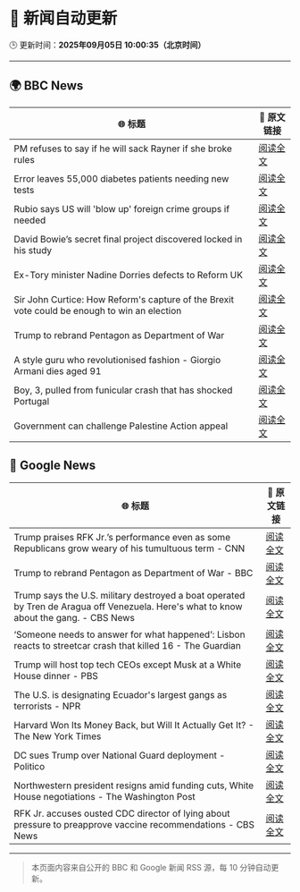 # 🧠 新闻自动更新

🕒 更新时间：**2025年09月05日 10:00:35（北京时间）**

---

## 🌍 BBC News

| 🌐 标题 | 🔗 原文链接 |
|--------|-------------|
| PM refuses to say if he will sack Rayner if she broke rules | [阅读全文](https://www.bbc.com/news/articles/ce321d2n45vo?at_medium=RSS&at_campaign=rss) |
| Error leaves 55,000 diabetes patients needing new tests | [阅读全文](https://www.bbc.com/news/articles/c4g7d3w7gdlo?at_medium=RSS&at_campaign=rss) |
| Rubio says US will 'blow up' foreign crime groups if needed | [阅读全文](https://www.bbc.com/news/articles/cx23nzwjnwwo?at_medium=RSS&at_campaign=rss) |
| David Bowie’s secret final project discovered locked in his study | [阅读全文](https://www.bbc.com/news/articles/c3dpdpvj083o?at_medium=RSS&at_campaign=rss) |
| Ex-Tory minister Nadine Dorries defects to Reform UK | [阅读全文](https://www.bbc.com/news/articles/cj9zld87y1go?at_medium=RSS&at_campaign=rss) |
| Sir John Curtice: How Reform's capture of the Brexit vote could be enough to win an election | [阅读全文](https://www.bbc.com/news/articles/cwy853rj2kzo?at_medium=RSS&at_campaign=rss) |
| Trump to rebrand Pentagon as Department of War | [阅读全文](https://www.bbc.com/news/articles/cgr9r4qr0ppo?at_medium=RSS&at_campaign=rss) |
| A style guru who revolutionised fashion - Giorgio Armani dies aged 91 | [阅读全文](https://www.bbc.com/news/articles/c90z02n04nwo?at_medium=RSS&at_campaign=rss) |
| Boy, 3, pulled from funicular crash that has shocked Portugal | [阅读全文](https://www.bbc.com/news/articles/cgrqj7ydr0ko?at_medium=RSS&at_campaign=rss) |
| Government can challenge Palestine Action appeal | [阅读全文](https://www.bbc.com/news/articles/ckgejwx3grlo?at_medium=RSS&at_campaign=rss) |

## 📰 Google News

| 🌐 标题 | 🔗 原文链接 |
|--------|-------------|
| Trump praises RFK Jr.’s performance even as some Republicans grow weary of his tumultuous term - CNN | [阅读全文](https://news.google.com/rss/articles/CBMid0FVX3lxTFBNWnQzeFVmZVhNcmlmYmszb0d5MXYxaWRrd3RjdXhvd2hORXB3SGtKZ3dVelFUeFVYOXdPQm5yaHEwNzNUeEswUUNXOFY2ZVI5eG5zTk5zalZHM3NYSE9fbzRNaDRNbnJZUG5VRVgxMkVnZ1NCQ1lN?oc=5) |
| Trump to rebrand Pentagon as Department of War - BBC | [阅读全文](https://news.google.com/rss/articles/CBMiWkFVX3lxTE1ONnBHX3dFaTlQNE1wT1ptR0VuV19NV3RJRWZjeVYtbVFRYUlTeEdHSmltcEFCOVZsamlNZi02dl81cW1pdVA2MzVCNkp2VllKM3ZXeHgwaDIxZ9IBX0FVX3lxTE4tTUhlLTNDZDRtR3hPakJBLVB6cTJPMnhieGFpdGRRY3R5eHAxUFpmVldNdVdoYUEyYnJkRm5SaENselVkRkhGOVBHNS1jcWZuRUJjYWo0Y3NKbUFvU3lF?oc=5) |
| Trump says the U.S. military destroyed a boat operated by Tren de Aragua off Venezuela. Here's what to know about the gang. - CBS News | [阅读全文](https://news.google.com/rss/articles/CBMiekFVX3lxTE83ZVpnZ1d6U1RrZEt0TlRYUlpxSHQyM3c5eF9TdTdJMGZQNGtNbDBSbzJnWkdoOWQ3ek5fMDdwQmhlMVU2b2RBVWdsY19yUlhZTFV2ci05czhoUTdacTBTQ0xPUzYtM3g2QkFZTUR6NExJOEpWLWhIbUhR0gF_QVVfeXFMTllucTdCeGVIeXZzUlFEcHdZMnRhSktFdlJoZjg0b1hTUWkyVmNiMERyUXRkS2x5TzhIVHlPUmhGT3ZVTmVTbkotcVZxWE5QUm0wcUxRRXV0Q3FDQ0hHQldCM3YtMURxZm11Wjg0NFB0ZHVoRkNQZEFJamxXclNiaw?oc=5) |
| ‘Someone needs to answer for what happened’: Lisbon reacts to streetcar crash that killed 16 - The Guardian | [阅读全文](https://news.google.com/rss/articles/CBMi0AFBVV95cUxNT21SNXQ5bkZ0Zzk0Qm5HMThCeTJNWWZxeDMyNkF4VGVjb19pdEpRLTVQdWJMZGRQSG9Ed0lEaDUwSFpCRnp5cjk5dnZxRVh3ZGNEc1l5YnQ2dnlxYVgxbGlSbVpuM0VTTWNadmlUdk5vd0ZiYkFXd3EtZVpsdlNVaC1PRU1CN2M1aHJtd2lUYXA1ejJJSUhjZmk5Mmd5NDdTdVk3RlVXdGlsQTFWMmdyRkt2T2ZScHNub0d5eU5nZ3B0N3NpSjh5bHp0LThMV1VC?oc=5) |
| Trump will host top tech CEOs except Musk at a White House dinner - PBS | [阅读全文](https://news.google.com/rss/articles/CBMipgFBVV95cUxQSEpSWUZScE9CY0VpbDk4Q2ZKOGMyRzJoc2JXN2cwUlphaFRsV1Vha1B0MzFtY1Fjdjd5Y1RERm5MQmNCVDBjamN2Vmk2Zl9LQmYwWHpLZS1scThpN0kzSldaZXlITE94Z09QU0R0OFY3Q0xpVTBpRXA3cmNLWk12aVo3UW1DamVGXzBEV2pEek9IM3V6TnRmQ083Yy0tQmU3ZDdEZkln0gGrAUFVX3lxTFBlWS10T3BJNHdJQ1d5cWFZUDBCUEhqalB1VTVDd3lRQUt0YjA4Q3pfcjFMd0dRY19ZN1JWWHdBaUtIazR0cHRtYUREYmlRYllEMzNGa18wc2t1V2kyc1FXemRINW9udGw3UTNJZmZ5TW0tNHRnSWw4end2T29VcGxSTnRXSUFuM1dNNG5GdURBbE4yak0zWVJjWW9aM3hlOGduLVVrZkRoZmx5TQ?oc=5) |
| The U.S. is designating Ecuador's largest gangs as terrorists - NPR | [阅读全文](https://news.google.com/rss/articles/CBMilgFBVV95cUxQZ3hYLVVucklORTFhMGh1VThGeTliaGdHUnE5dFhncjVmRXRIVVpfOHdkUlgtR0Z0ZnNOZWtBVmJxVTIzbmp3UHNrVmRLUS16WVhibUM3ZzEzT0hCN3Zsekc3UmtlMkJWMTRYcmVsUHBoY0hlcEpoUkhMMXFtdzl2Z3E4QWVLQk9YNkJ3VjhYb051M3BNaGc?oc=5) |
| Harvard Won Its Money Back, but Will It Actually Get It? - The New York Times | [阅读全文](https://news.google.com/rss/articles/CBMioAFBVV95cUxOc2U1OTJrcEVVQnhyN29EQ1J4OXdQTFNjMzdfMnZSWGt2NkVYVXBmNkhvM0FLU09DUFBQdVFUTkQ0ZkV5blhZa2RWVGhJTGl0d0tJbDZONThhNUVhamppeTk0SjBrLVQ1T09yTGU3dHNIUEpfbExpOVRyai1RMmF4MU1vOVIwZHZKZUYtLVFrMnY0ZlRRQ3U4dUUzVTY0VWJi?oc=5) |
| DC sues Trump over National Guard deployment - Politico | [阅读全文](https://news.google.com/rss/articles/CBMilwFBVV95cUxQM0pTVzVOVWhaSnZGN1ZBQWdTcXdVQUNFS2hIcU9HenpHcXJxMFoyaC1JaldaUU1ZSkJtNjNyVWtrTENCT1JhWldMN2xuVllXN1pLQVY1S1FwcHNsLUQtM09CVmFRQ1dqYXRLZGpKdHhyQ05peWVEUTNvbk5mb0xUYTg0MzBqU05helR4Q3FkazgxSjYwd1pR?oc=5) |
| Northwestern president resigns amid funding cuts, White House negotiations - The Washington Post | [阅读全文](https://news.google.com/rss/articles/CBMiogFBVV95cUxPaXdTbGFXUkFmMVVuLXNJZlN5c0JsT1Uya3ZfUGx5QnRma0lHMlhVSkkzQm5PdHYwak83SE9RMG13eWN2Z1dKSVgxY2JvZUd3bzloYWdpbGxQci1VWWJmQUJLcmo3VHJpczhCSUtoYVJMd0ZkZjZkOWhTaG1zUUREUnNCOW9KTW5aZW1UNUx1dzdLeXNKMmdzbHF3QjZ4ZTBheHc?oc=5) |
| RFK Jr. accuses ousted CDC director of lying about pressure to preapprove vaccine recommendations - CBS News | [阅读全文](https://news.google.com/rss/articles/CBMiekFVX3lxTE82RkhCeTF2bWtpZTl6RjZ6SVk4WlBjOFFBRGJhdkNhd3Z0QmRWdS1fM1dLbTktUjNVVU8wRFkyYmxtRElOVm1DX3FiWnlBY3RqSlJHZHZjNU1NSHJJNk9BSml2RHRzaVZFOFI3NVY4b2czdDZpTHhBZWdB0gF_QVVfeXFMTzQ3X2gydWVfY21ocGc3ZUFvT3VrQ2F1ZjVBcFYtVy1oVjBmU3EwUmFrOEotd0tqT3BoNWdhUTJkZ0U4LUdEdjIwbzFGX2V4bG04VzhwWGpJMFRHMVoyQnkxeEtGcDE1TlhTZmFGTEFTaG85cnRtc0xGYTF3Njd6WQ?oc=5) |

---
> 本页面内容来自公开的 BBC 和 Google 新闻 RSS 源，每 10 分钟自动更新。